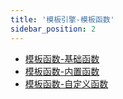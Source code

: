 ```yaml
---
title: '模板引擎-模板函数'
sidebar_position: 2
---
```


- [模板函数-基础函数](output/goframe-v2.1-md/核心组件-重点/模板引擎/模板引擎-模板函数/模板函数-基础函数)
- [模板函数-内置函数](output/goframe-v2.1-md/核心组件-重点/模板引擎/模板引擎-模板函数/模板函数-内置函数)
- [模板函数-自定义函数](output/goframe-v2.1-md/核心组件-重点/模板引擎/模板引擎-模板函数/模板函数-自定义函数)